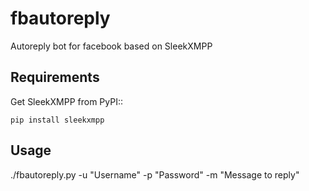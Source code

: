fbautoreply
===========

Autoreply bot for facebook based on SleekXMPP

Requirements
------------
Get SleekXMPP from PyPI::

    pip install sleekxmpp

Usage
-----
./fbautoreply.py -u "Username" -p "Password" -m "Message to reply"
